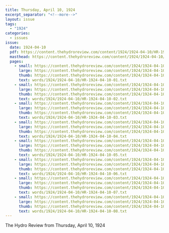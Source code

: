 ```yaml
---
title: Thursday, April 10, 1924
excerpt_separator: "<!--more-->"
layout: issue
tags:
  - "1924"
categories:
  - issues
issue:
  date: 1924-04-10
  pdf: https://content.thehydroreview.com/content/1924/1924-04-10/HR-1924-04-10.pdf
  masthead: https://content.thehydroreview.com/content/1924/1924-04-10/masthead/HR-1924-04-10.jpg
  pages:
    - small: https://content.thehydroreview.com/content/1924/1924-04-10/small/HR-1924-04-10-01.jpg
      large: https://content.thehydroreview.com/content/1924/1924-04-10/large/HR-1924-04-10-01.jpg
      thumb: https://content.thehydroreview.com/content/1924/1924-04-10/thumbnails/HR-1924-04-10-01.jpg
      text: words/1924/1924-04-10/HR-1924-04-10-01.txt
    - small: https://content.thehydroreview.com/content/1924/1924-04-10/small/HR-1924-04-10-02.jpg
      large: https://content.thehydroreview.com/content/1924/1924-04-10/large/HR-1924-04-10-02.jpg
      thumb: https://content.thehydroreview.com/content/1924/1924-04-10/thumbnails/HR-1924-04-10-02.jpg
      text: words/1924/1924-04-10/HR-1924-04-10-02.txt
    - small: https://content.thehydroreview.com/content/1924/1924-04-10/small/HR-1924-04-10-03.jpg
      large: https://content.thehydroreview.com/content/1924/1924-04-10/large/HR-1924-04-10-03.jpg
      thumb: https://content.thehydroreview.com/content/1924/1924-04-10/thumbnails/HR-1924-04-10-03.jpg
      text: words/1924/1924-04-10/HR-1924-04-10-03.txt
    - small: https://content.thehydroreview.com/content/1924/1924-04-10/small/HR-1924-04-10-04.jpg
      large: https://content.thehydroreview.com/content/1924/1924-04-10/large/HR-1924-04-10-04.jpg
      thumb: https://content.thehydroreview.com/content/1924/1924-04-10/thumbnails/HR-1924-04-10-04.jpg
      text: words/1924/1924-04-10/HR-1924-04-10-04.txt
    - small: https://content.thehydroreview.com/content/1924/1924-04-10/small/HR-1924-04-10-05.jpg
      large: https://content.thehydroreview.com/content/1924/1924-04-10/large/HR-1924-04-10-05.jpg
      thumb: https://content.thehydroreview.com/content/1924/1924-04-10/thumbnails/HR-1924-04-10-05.jpg
      text: words/1924/1924-04-10/HR-1924-04-10-05.txt
    - small: https://content.thehydroreview.com/content/1924/1924-04-10/small/HR-1924-04-10-06.jpg
      large: https://content.thehydroreview.com/content/1924/1924-04-10/large/HR-1924-04-10-06.jpg
      thumb: https://content.thehydroreview.com/content/1924/1924-04-10/thumbnails/HR-1924-04-10-06.jpg
      text: words/1924/1924-04-10/HR-1924-04-10-06.txt
    - small: https://content.thehydroreview.com/content/1924/1924-04-10/small/HR-1924-04-10-07.jpg
      large: https://content.thehydroreview.com/content/1924/1924-04-10/large/HR-1924-04-10-07.jpg
      thumb: https://content.thehydroreview.com/content/1924/1924-04-10/thumbnails/HR-1924-04-10-07.jpg
      text: words/1924/1924-04-10/HR-1924-04-10-07.txt
    - small: https://content.thehydroreview.com/content/1924/1924-04-10/small/HR-1924-04-10-08.jpg
      large: https://content.thehydroreview.com/content/1924/1924-04-10/large/HR-1924-04-10-08.jpg
      thumb: https://content.thehydroreview.com/content/1924/1924-04-10/thumbnails/HR-1924-04-10-08.jpg
      text: words/1924/1924-04-10/HR-1924-04-10-08.txt
---
```


The Hydro Review from Thursday, April 10, 1924

<!--more-->

